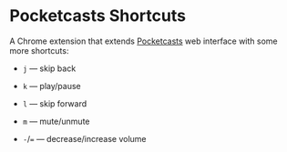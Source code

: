# Pocketcasts Shortcuts

A Chrome extension that extends [Pocketcasts](https://play.pocketcasts.com) web interface with some more shortcuts:

- `j` — skip back

- `k` — play/pause

- `l` — skip forward

- `m` — mute/unmute

- `-`/`=` — decrease/increase volume
